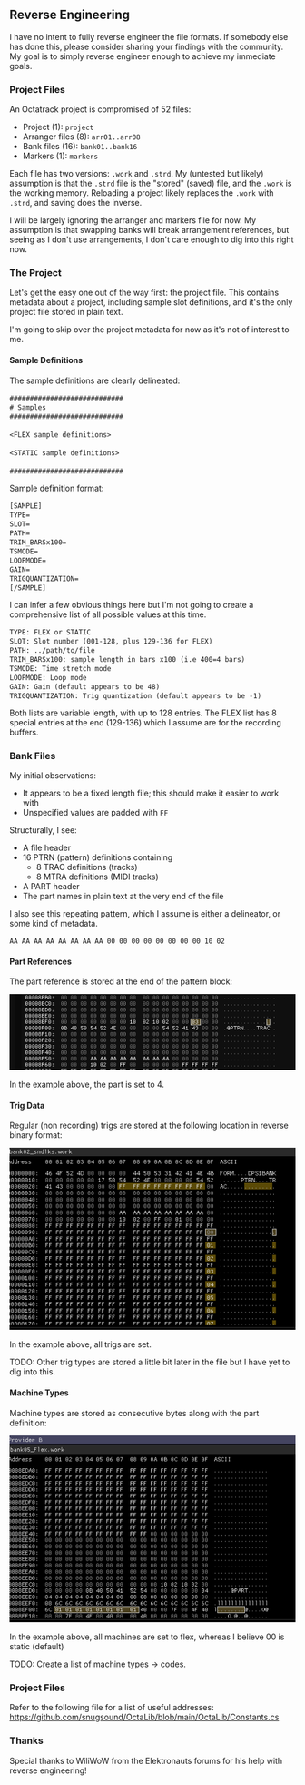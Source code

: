 ## Reverse Engineering

I have no intent to fully reverse engineer the file formats. If somebody else has done this, please consider sharing your findings with the community. My goal is to simply reverse engineer enough to achieve my immediate goals. 

### Project Files

An Octatrack project is compromised of 52 files:

- Project (1): `project`
- Arranger files (8): `arr01..arr08`
- Bank files (16): `bank01..bank16`
- Markers (1): `markers`

Each file has two versions: `.work` and `.strd`. My (untested but likely) assumption is that the `.strd` file is the "stored" (saved) file, and the `.work` is the working memory. Reloading a project likely replaces the `.work` with `.strd`, and saving does the inverse.

I will be largely ignoring the arranger and markers file for now. My assumption is that swapping banks will break arrangement references, but seeing as I don't use arrangements, I don't care enough to dig into this right now.

### The Project

Let's get the easy one out of the way first: the project file. This contains metadata about a project, including sample slot definitions, and it's the only project file stored in plain text.

I'm going to skip over the project metadata for now as it's not of interest to me.

#### Sample Definitions

The sample definitions are clearly delineated:
```
############################
# Samples
############################

<FLEX sample definitions>

<STATIC sample definitions>

############################
```

Sample definition format:
```
[SAMPLE]
TYPE=
SLOT=
PATH=
TRIM_BARSx100=
TSMODE=
LOOPMODE=
GAIN=
TRIGQUANTIZATION=
[/SAMPLE]

```

I can infer a few obvious things here but I'm not going to create a comprehensive list of all possible values at this time.

```
TYPE: FLEX or STATIC
SLOT: Slot number (001-128, plus 129-136 for FLEX)
PATH: ../path/to/file
TRIM_BARSx100: sample length in bars x100 (i.e 400=4 bars)
TSMODE: Time stretch mode
LOOPMODE: Loop mode
GAIN: Gain (default appears to be 48)
TRIGQUANTIZATION: Trig quantization (default appears to be -1)
```

Both lists are variable length, with up to 128 entries. The FLEX list has 8 special entries at the end (129-136) which I assume are for the recording buffers.

### Bank Files

My initial observations:

- It appears to be a fixed length file; this should make it easier to work with
- Unspecified values are padded with `FF`

Structurally, I see:

- A file header
- 16 PTRN (pattern) definitions containing
    - 8 TRAC definitions (tracks)
    - 8 MTRA definitions (MIDI tracks)
- A PART header
- The part names in plain text at the very end of the file

I also see this repeating pattern, which I assume is either a delineator, or some kind of metadata.

```
AA AA AA AA AA AA AA AA 00 00 00 00 00 00 00 00 10 02
```


#### Part References

The part reference is stored at the end of the pattern block:

![Image](Images/OT-parts.png)

In the example above, the part is set to 4.


#### Trig Data

Regular (non recording) trigs are stored at the following location in reverse binary format:

![Image](Images/OT-trigs.png)

In the example above, all trigs are set.

TODO: Other trig types are stored a little bit later in the file but I have yet to dig into this.

#### Machine Types

Machine types are stored as consecutive bytes along with the part definition:

![Image](Images/OT-machine-types.png)


In the example above, all machines are set to flex, whereas I believe 00 is static (default)

TODO: Create a list of machine types -> codes.

### Project Files

Refer to the following file for a list of useful addresses:
https://github.com/snugsound/OctaLib/blob/main/OctaLib/Constants.cs

### Thanks

Special thanks to WiliWoW from the Elektronauts forums for his help with reverse engineering!